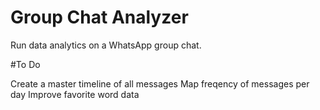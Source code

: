 # Group Chat Analyzer

Run data analytics on a WhatsApp group chat.

#To Do

Create a master timeline of all messages
Map freqency of messages per day
Improve favorite word data
